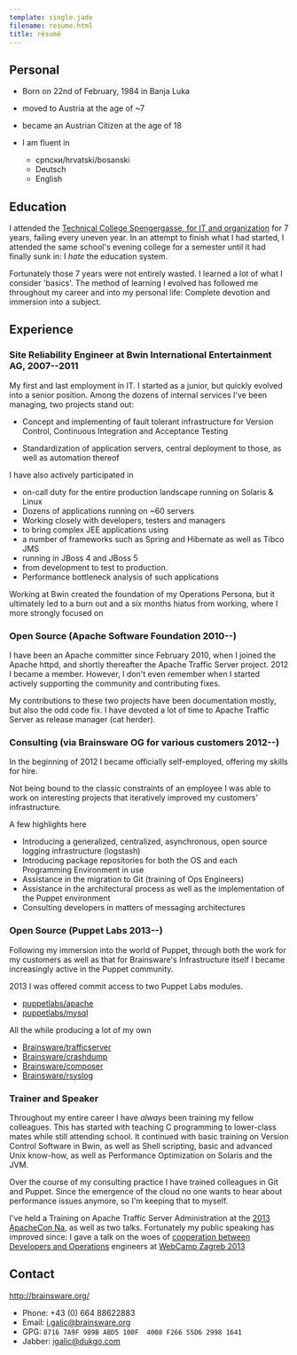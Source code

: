```yaml
---
template: single.jade
filename: resume.html
title: résumé
---
```


Personal
--------

-   Born on 22nd of February, 1984 in Banja Luka
-   moved to Austria at the age of \~7
-   became an Austrian Citizen at the age of 18
-   I am fluent in

    -   српски/hrvatski/bosanski
    -   Deutsch
    -   English

Education
---------

I attended the [Technical College Spengergasse, for IT and organization](http://www.spengergasse.at/) for 7 years, failing every uneven year. In an attempt to finish what I had started, I attended the same school's evening college for a semester until it had finally sunk in: I *hate* the education system.

Fortunately those 7 years were not entirely wasted. I learned a lot of what I consider 'basics'. The method of learning I evolved has followed me throughout my career and into my personal life: Complete devotion and immersion into a subject.

Experience
----------

### Site Reliability Engineer at Bwin International Entertainment AG, 2007--2011

My first and last employment in IT. I started as a junior, but quickly evolved into a senior position. Among the dozens of internal services I've been managing, two projects stand out:

-   Concept and implementing of fault tolerant infrastructure for Version Control, Continuous Integration and Acceptance Testing

-   Standardization of application servers, central deployment to those, as well as automation thereof

I have also actively participated in

-   on-call duty for the entire production landscape running on Solaris & Linux
-   Dozens of applications running on \~60 servers
-   Working closely with developers, testers and managers
-   to bring complex JEE applications using
-   a number of frameworks such as Spring and Hibernate as well as Tibco JMS
-   running in JBoss 4 and JBoss 5
-   from development to test to production.
-   Performance bottleneck analysis of such applications

Working at Bwin created the foundation of my Operations Persona, but it ultimately led to a burn out and a six months hiatus from working, where I more strongly focused on

### Open Source (Apache Software Foundation 2010--)

I have been an Apache committer since February 2010, when I joined the Apache httpd, and shortly thereafter the Apache Traffic Server project. 2012 I became a member. However, I don't even remember when I started actively supporting the community and contributing fixes.

My contributions to these two projects have been documentation mostly, but also the odd code fix. I have devoted a lot of time to Apache Traffic Server as release manager (cat herder).

### Consulting (via Brainsware OG for various customers 2012--)

In the beginning of 2012 I became officially self-employed, offering my skills for hire.

Not being bound to the classic constraints of an employee I was able to work on interesting projects that iteratively improved my customers' infrastructure.

A few highlights here

-   Introducing a generalized, centralized, asynchronous, open source logging infrastructure (logstash)
-   Introducing package repositories for both the OS and each Programming Environment in use
-   Assistance in the migration to Git (training of Ops Engineers)
-   Assistance in the architectural process as well as the implementation of the Puppet environment
-   Consulting developers in matters of messaging architectures

### Open Source (Puppet Labs 2013--)

Following my immersion into the world of Puppet, through both the work for my customers as well as that for Brainsware's Infrastructure itself I became increasingly active in the Puppet community.

2013 I was offered commit access to two Puppet Labs modules.

-   [puppetlabs/apache](https://github.com/puppetlabs/puppetlabs-apache)
-   [puppetlabs/mysql](https://github.com/puppetlabs/puppetlabs-mysql)

All the while producing a lot of my own

-   [Brainsware/trafficserver](https://github.com/Brainsware/puppet-trafficserver)
-   [Brainsware/crashdump](https://github.com/Brainsware/puppet-crashdump)
-   [Brainsware/composer](https://github.com/Brainsware/puppet-composer)
-   [Brainsware/rsyslog](https://github.com/Brainsware/puppet-rsyslog)

### Trainer and Speaker

Throughout my entire career I have *always* been training my fellow colleagues. This has started with teaching C programming to lower-class mates while still attending school. It continued with basic training on Version Control Software in Bwin, as well as Shell scripting, basic and advanced Unix know-how, as well as Performance Optimization on Solaris and the JVM.

Over the course of my consulting practice I have trained colleagues in Git and Puppet. Since the emergence of the cloud no one wants to hear about performance issues anymore, so I'm keeping that to myself.

I've held a Training on Apache Traffic Server Administration at the [2013 ApacheCon Na](http://na.apachecon.com/), as well as two talks. Fortunately my public speaking has improved since: I gave a talk on the woes of [cooperation between Developers and Operations](https://speakerdeck.com/igalic/building-web-applications-for-the-high-scale) engineers at [WebCamp Zagreb 2013](http://2013.webcampzg.org/)

Contact
-------

http://brainsware.org/

-   Phone: +43 (0) 664 88622883
-   Email: [i.galic@brainsware.org](mailto:i.galic@brainsware.org)
-   GPG: `8716 7A9F 989B ABD5 100F  4008 F266 55D6 2998 1641`
-   Jabber: [igalic@dukgo.com](xmpp:igalic@dukgo.com)

